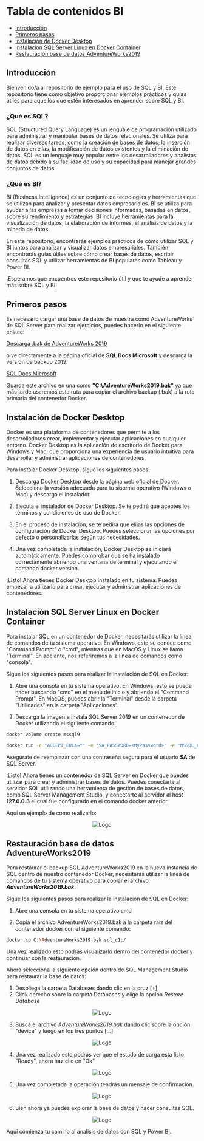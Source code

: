 # Tabla de contenidos BI

- [Introducción](#introducción)
- [Primeros pasos](#primeros-pasos)
- [Instalación de Docker Desktop](#Instalación-de-docker-desktop)
- [Instalación SQL Server Linux en Docker Container](#instalación-sql-server-linux-en-docker-container)
- [Restauración base de datos AdventureWorks2019](#restauración-base-de-datos-adventureWorks2019)

## Introducción

Bienvenido/a al repositorio de ejemplo para el uso de SQL y BI. Este repositorio tiene como objetivo proporcionar ejemplos prácticos y guías útiles para aquellos que estén interesados en aprender sobre SQL y BI.

### ¿Qué es SQL?
SQL (Structured Query Language) es un lenguaje de programación utilizado para administrar y manipular bases de datos relacionales. Se utiliza para realizar diversas tareas, como la creación de bases de datos, la inserción de datos en ellas, la modificación de datos existentes y la eliminación de datos. SQL es un lenguaje muy popular entre los desarrolladores y analistas de datos debido a su facilidad de uso y su capacidad para manejar grandes conjuntos de datos.

### ¿Qué es BI?
BI (Business Intelligence) es un conjunto de tecnologías y herramientas que se utilizan para analizar y presentar datos empresariales. BI se utiliza para ayudar a las empresas a tomar decisiones informadas, basadas en datos, sobre su rendimiento y estrategias. BI incluye herramientas para la visualización de datos, la elaboración de informes, el análisis de datos y la minería de datos.

En este repositorio, encontrarás ejemplos prácticos de cómo utilizar SQL y BI juntos para analizar y visualizar datos empresariales. También encontrarás guías útiles sobre cómo crear bases de datos, escribir consultas SQL y utilizar herramientas de BI populares como Tableau y Power BI.

¡Esperamos que encuentres este repositorio útil y que te ayude a aprender más sobre SQL y BI!

## Primeros pasos

Es necesario cargar una base de datos de muestra como AdventureWorks de SQL Server para realizar ejercicios, puedes hacerlo en el siguiente enlace:

[Descarga .bak de AdventureWorks 2019](https://github.com/Microsoft/sql-server-samples/releases/download/adventureworks/AdventureWorks2019.bak)

o ve directamente a la página oficial de **SQL Docs Microsoft** y descarga la version de backup 2019.

[SQL Docs Microsoft](https://learn.microsoft.com/en-us/sql/samples/adventureworks-install-configure?view=sql-server-ver16&tabs=ssms)

Guarda este archivo en una como **"C:\\AdventureWorks2019.bak"** ya que más tarde usaremos esta ruta para copiar el archivo backup (.bak) a la ruta primaria del contenedor Docker.

## Instalación de Docker Desktop

Docker es una plataforma de contenedores que permite a los desarrolladores crear, implementar y ejecutar aplicaciones en cualquier entorno. Docker Desktop es la aplicación de escritorio de Docker para Windows y Mac, que proporciona una experiencia de usuario intuitiva para desarrollar y administrar aplicaciones de contenedores.

Para instalar Docker Desktop, sigue los siguientes pasos:

1. Descarga Docker Desktop desde la página web oficial de Docker. Selecciona la versión adecuada para tu sistema operativo (Windows o Mac) y descarga el instalador.

1. Ejecuta el instalador de Docker Desktop. Se te pedirá que aceptes los términos y condiciones de uso de Docker.

1. En el proceso de instalación, se te pedirá que elijas las opciones de configuración de Docker Desktop. Puedes seleccionar las opciones por defecto o personalizarlas según tus necesidades.

1. Una vez completada la instalación, Docker Desktop se iniciará automáticamente. Puedes comprobar que se ha instalado correctamente abriendo una ventana de terminal y ejecutando el comando docker version.

¡Listo! Ahora tienes Docker Desktop instalado en tu sistema. Puedes empezar a utilizarlo para crear, ejecutar y administrar aplicaciones de contenedores.

## Instalación SQL Server Linux en Docker Container

Para instalar SQL en un contenedor de Docker, necesitarás utilizar la línea de comandos de tu sistema operativo. En Windows, esto se conoce como "Command Prompt" o "cmd", mientras que en MacOS y Linux se llama "Terminal". En adelante, nos referiremos a la línea de comandos como "consola".

Sigue los siguientes pasos para realizar la instalación de SQL en Docker:

1. Abre una consola en tu sistema operativo. En Windows, esto se puede hacer buscando "cmd" en el menú de inicio y abriendo el "Command Prompt". En MacOS, puedes abrir la "Terminal" desde la carpeta "Utilidades" en la carpeta "Aplicaciones".

2. Descarga la imagen e instala SQL Server 2019 en un contenedor de Docker utilizando el siguiente comando:

```bash
docker volume create mssql9
```

```bash
docker run -e "ACCEPT_EULA=Y" -e "SA_PASSWORD=<MyPassword>" -e "MSSQL_PID=Developer" -p 127.0.0.2:1433:1433 -v mssql9:/var/opt/mssql --name sql_c1 -d mcr.microsoft.com/mssql/server:2019-latest
```

Asegúrate de reemplazar <MyPassword> con una contraseña segura para el usuario **SA** de SQL Server.

¡Listo! Ahora tienes un contenedor de SQL Server en Docker que puedes utilizar para crear y administrar bases de datos. Puedes conectarte al servidor SQL utilizando una herramienta de gestión de bases de datos, como SQL Server Management Studio, y conectarte al servidor al host **127.0.0.3** el cual fue configurado en el comando docker anterior.

Aquí un ejemplo de como realizarlo:

<p align="center">
  <img src="https://github.com/mluevano/bi-examples/blob/main/Images/InstalacionSQL/LoginSQL.png" width="auto" alt="Logo">
</p>

## Restauración base de datos AdventureWorks2019

Para restaurar el backup SQL AdventureWorks2019 en la nueva instancia de SQL dentro de nuestro contenedor Docker, necesitarás utilizar la línea de comandos de tu sistema operativo para copiar el archivo ***AdventureWorks2019.bak***.

Sigue los siguientes pasos para realizar la instalación de SQL en Docker:

1. Abre una consola en tu sistema operativo cmd

2. Copia el archivo AdventureWorks2019.bak a la carpeta raíz del contenedor docker con el siguiente comando:

```bash
docker cp C:\AdventureWorks2019.bak sql_c1:/
```

Una vez realizado esto podrás visualizarlo dentro del contenedor docker y continuar con la restauración.

Ahora selecciona la siguiente opción dentro de SQL Management Studio para restaurar la base de datos:

1. Despliega la carpeta Databases dando clic en la cruz [+]
2. Click derecho sobre la carpeta Databases y elige la opción *Restore Database* 

<p align="center">
  <img src="https://github.com/mluevano/bi-examples/blob/main/Images/InstalacionSQL/Restore_db_1.png" width="auto" alt="Logo">
</p>

3. Busca el archivo *AdventureWorks2019.bak* dando clic sobre la opción "device" y luego en los tres puntos [...]

<p align="center">
  <img src="https://github.com/mluevano/bi-examples/blob/main/Images/InstalacionSQL/Restore_db_2.png" width="auto" alt="Logo">
</p>

4. Una vez realizado esto podrás ver que el estado de carga esta listo "Ready", ahora haz clic en "Ok"

<p align="center">
  <img src="https://github.com/mluevano/bi-examples/blob/main/Images/InstalacionSQL/Restore_db_3.png" width="auto" alt="Logo">
</p>
  
5. Una vez completada la operación tendrás un mensaje de confirmación.
  
<p align="center">
  <img src="https://github.com/mluevano/bi-examples/blob/main/Images/InstalacionSQL/Restore_db_4.png" width="auto" alt="Logo">
</p>

 6. Bien ahora ya puedes explorar la base de datos y hacer consultas SQL.
  
 <p align="center">
  <img src="https://github.com/mluevano/bi-examples/blob/main/Images/InstalacionSQL/Restore_db_5.png" width="auto" alt="Logo">
</p>

 Aquí comienza tu camino al analisis de datos con SQL y Power BI.
